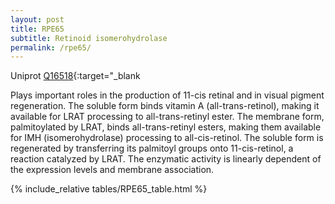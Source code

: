 ```yaml
---
layout: post
title: RPE65
subtitle: Retinoid isomerohydrolase
permalink: /rpe65/
---
```



Uniprot [Q16518](http://www.uniprot.org/uniprot/Q16518){:target="_blank


Plays important roles in the production of 11-cis retinal and in visual pigment regeneration. 
The soluble form binds vitamin A (all-trans-retinol), making it available for LRAT processing 
to all-trans-retinyl ester. The membrane form, palmitoylated by LRAT, binds all-trans-retinyl 
esters, making them available for IMH (isomerohydrolase) processing to all-cis-retinol. 
The soluble form is regenerated by transferring its palmitoyl groups onto 11-cis-retinol, 
a reaction catalyzed by LRAT. The enzymatic activity is linearly dependent of the expression 
levels and membrane association.

{% include_relative tables/RPE65_table.html %}
